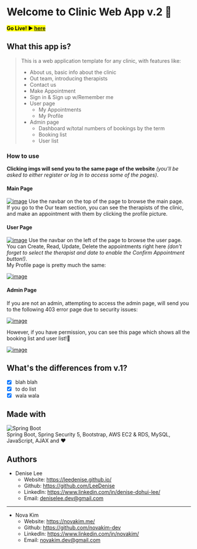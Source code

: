 # Welcome to Clinic Web App v.2 🏥

**<mark>Go Live! ▶️ <a href="http://ec2-35-172-114-155.compute-1.amazonaws.com:8080/">here</a></mark>**

## What this app is?

> This is a web application template for any clinic, with features like:
> 
> - About us, basic info about the clinic
> - Out team, introducing therapists
> - Contact us
> - Make Appointment
> - Sign in & Sign up w/Remember me
> - User page
>     - My Appointments
>     - My Profile
> - Admin page
>     - Dashboard w/total numbers of bookings by the term
>     - Booking list
>     - User list

### How to use

**Clicking imgs will send you to the same page of the website** *(you'll be asked to either register or log in to access some of the pages)*.

#### Main Page
[![image](https://user-images.githubusercontent.com/59325382/160702102-15c5de48-46cf-46b1-a9b0-fba0d7bcd804.png)](http://ec2-35-172-114-155.compute-1.amazonaws.com:8080/)
Use the navbar on the top of the page to browse the main page.  
If you go to the Our team section, you can see the therapists of the clinic, and make an appointment with them by clicking the profile picture.

#### User Page
[![image](https://user-images.githubusercontent.com/59325382/160704456-2fe3e908-cc0f-4b0d-873e-8d27a48dc8cf.png)](http://ec2-35-172-114-155.compute-1.amazonaws.com:8080/booking/openUserBookingList)
Use the navbar on the left of the page to browse the user page.  
You can Create, Read, Update, Delete the appointments right here *(don't forget to select the therapist and date to enable the Confirm Appointment button!)*.  
My Profile page is pretty much the same: 

[![image](https://user-images.githubusercontent.com/59325382/160706606-c1812811-4dce-4963-b24c-f76fc8752a42.png)](http://ec2-35-172-114-155.compute-1.amazonaws.com:8080/user/profile)

#### Admin Page
If you are not an admin, attempting to access the admin page, will send you to the following 403 error page due to security issues:

[![image](https://user-images.githubusercontent.com/59325382/160707670-0e7ae085-13a9-41d2-9b73-a0f039948bf9.png)](http://ec2-35-172-114-155.compute-1.amazonaws.com:8080/admin)

However, if you have permission, you can see this page which shows all the booking list and user list!🥳

[![image](https://user-images.githubusercontent.com/59325382/160707381-444e578d-b7ea-451b-b4cb-351ab2aa31fe.png)](http://ec2-35-172-114-155.compute-1.amazonaws.com:8080/admin)


## What's the differences from v.1?

- [x] blah blah
- [x] to do list
- [x] wala wala

## Made with

![Spring Boot](img.jpg)<br>
Spring Boot, Spring Security 5, Bootstrap, AWS EC2 & RDS, MySQL, JavaScript, AJAX and ❤️

## Authors

- Denise Lee
  - Website: https://leedenise.github.io/
  - Github: https://github.com/LeeDenise
  - LinkedIn: https://www.linkedin.com/in/denise-dohui-lee/
  - Email: <deniselee.dev@gmail.com>
---
- Nova Kim
  - Website: https://novakim.me/
  - Github: https://github.com/novakim-dev
  - LinkedIn: https://www.linkedin.com/in/novakim/
  - Email: <novakim.dev@gmail.com>
